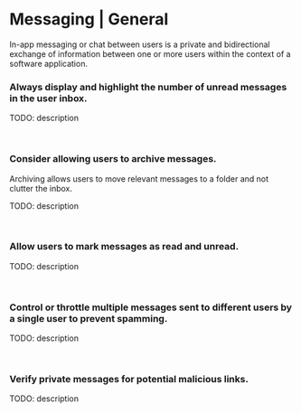 # Messaging | General

In-app messaging or chat between users is a private and bidirectional exchange of information between one or more users within the context of a software application.
<br>


### Always display and highlight the number of unread messages in the user inbox.

TODO: description

<br>


### Consider allowing users to archive messages. 

Archiving allows users to move relevant messages to a folder and not clutter the inbox.

TODO: description

<br>


### Allow users to mark messages as read and unread.

TODO: description

<br>


### Control or throttle multiple messages sent to different users by a single user to prevent spamming.

TODO: description

<br>


### Verify private messages for potential malicious links.

TODO: description

<br>